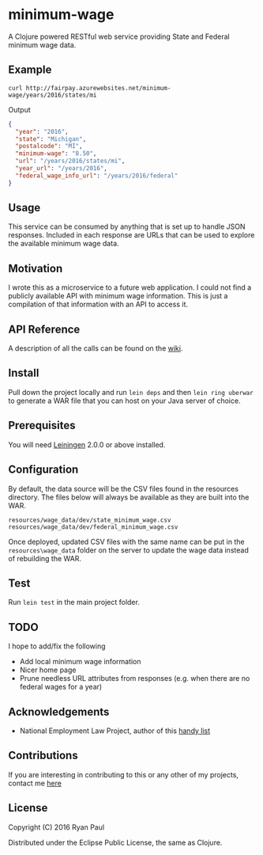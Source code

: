 # minimum-wage

A Clojure powered RESTful web service providing State and Federal minimum wage data.

## Example

```
curl http://fairpay.azurewebsites.net/minimum-wage/years/2016/states/mi
```

Output

```JSON
{
  "year": "2016",
  "state": "Michigan",
  "postalcode": "MI",
  "minimum-wage": "8.50",
  "url": "/years/2016/states/mi",
  "year_url": "/years/2016",
  "federal_wage_info_url": "/years/2016/federal"
}
```

## Usage

This service can be consumed by anything that is set up to handle JSON responses. Included in each response are URLs that can be used to explore the available minimum wage data. 

## Motivation

I wrote this as a microservice to a future web application. I could not find a publicly available API with minimum wage information. This is just a compilation of that information with an API to access it. 

## API Reference

A description of all the calls can be found on the [wiki](https://github.com/ryanquincypaul/minimum-wage/wiki).

## Install

Pull down the project locally and run `lein deps` and then `lein ring uberwar` to generate a WAR file that you can host on your Java server of choice.

## Prerequisites

You will need [Leiningen][] 2.0.0 or above installed.

[leiningen]: https://github.com/technomancy/leiningen

## Configuration

By default, the data source will be the CSV files found in the resources directory. The files below will always be available as they are built into the WAR.
```
resources/wage_data/dev/state_minimum_wage.csv
resources/wage_data/dev/federal_minimum_wage.csv
```

Once deployed, updated CSV files with the same name can be put in the `resources\wage_data` folder on the server to update the wage data instead of rebuilding the WAR.

## Test

Run `lein test` in the main project folder.

## TODO

I hope to add/fix the following
* Add local minimum wage information
* Nicer home page
* Prune needless URL attributes from responses (e.g. when there are no federal wages for a year)

## Acknowledgements

* National Employment Law Project, author of this [handy list](http://www.raisetheminimumwage.com/pages/minimum-wage-state)

## Contributions

If you are interesting in contributing to this or any other of my projects, contact me [here](mailto:ryan.quincy.paul@gmail.com)

## License

Copyright (C) 2016 Ryan Paul

Distributed under the Eclipse Public License, the same as Clojure.